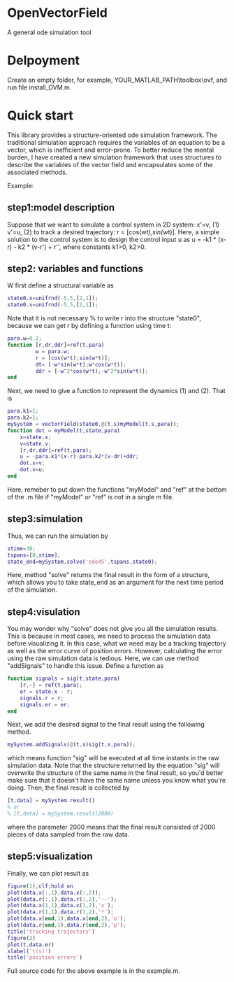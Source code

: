 # OpenVectorField
A general ode simulation tool

# Delpoyment
Create an empty folder, for example, YOUR_MATLAB_PATH\toolbox\ovf, and run file install_OVM.m.

# Quick start

  This library provides a structure-oriented ode simulation framework. The traditional simulation approach requires the variables of an equation to be a vector, which is inefficient and error-prone. To better reduce the mental burden, I have created a new simulation framework that uses structures to describe the variables of the vector field and encapsulates some of the associated methods.
 
Example:
 
## step1:model description
Suppose that we want to simulate a control system in 2D system:
x'=v,      (1)
v'=u,      (2)
to track a desired trajectory:
r = [cos(w*t),sin(w*t)].
Here, a simple solution to the control system is to design the control input u as
u = -k1 * (x-r) - k2 * (v-r') + r'',
where constants k1>0, k2>0.

## step2: variables and functions
W first define a structural variable as
```matlab
state0.x=unifrnd(-5,5,[2,1]);
state0.v=unifrnd(-5,5,[2,1]);
```
Note that it is not necessary % to write r into the structure "state0",  because we can get r by defining a function using time t:
```matlab
para.w=0.2;
function [r,dr,ddr]=ref(t,para)
         w = para.w;
         r = [cos(w*t);sin(w*t)];
         dt= [-w*sin(w*t);w*cos(w*t)];
         ddr = [-w^2*cos(w*t);-w^2*sin(w*t)];
end
```
Next, we need to give a function to represent the dynamics (1) and (2). That is
```matlab
para.k1=1;
para.k2=1;
mySystem = vectorField(state0,@(t,s)myModel(t,s,para));
function dot = myModel(t,state,para)
    x=state.x;
    v=state.v;
    [r,dr,ddr]=ref(t,para);
    u = -para.k1*(x-r)-para.k2*(v-dr)+ddr;
    dot.x=v;
    dot.v=u;
end
```
Here, remeber to put down the functions "myModel" and "ref" at the bottom   of the .m file if "myModel" or "ref" is not in a single m file.

## step3:simulation
Thus, we can run the simulation by
```matlab
stime=30;
tspans=[0,stime];
state_end=mySystem.solve('ode45',tspans,state0);
```
Here, method "solve" returns the final result in the form of a structure,  which allows you to take state_end as an argument for the next time period of the simulation.

## step4:visulation
You may wonder why "solve" does not give you all the simulation results. This is because in most cases, we need to process the simulation data before visualizing it. In this case, what we need may be a tracking trajectory as well as the error curve of position errors. However, calculating the error using the raw simulation data is tedious. Here, we can use method "addSignals" to handle this issue.
Define a function as
```matlab
function signals = sig(t,state,para)
    [r,~] = ref(t,para);
    er = state.x - r;
    signals.r = r;
    signals.er = er;  
end
```
Next, we add the desired signal to the final result using the following method. 
```matlab
mySystem.addSignals(@(t,s)sig(t,s,para));
```
which means function "sig" will be executed at all time instants in the raw simulation data. Note that the structure returned by the equation "sig" will overwrite the structure of the same name in the final result, so you'd better make sure that it doesn't have the same name unless you know what you're doing. Then, the final result is collected by
```matlab
[t,data] = mySystem.result()
% or
% [t,data] = mySystem.result(2000)
```
where the parameter 2000 means that the final result consisted of 2000 pieces of data sampled from the raw data.
 
## step5:visualization
Finally, we can plot result as
```matlab
figure(1);clf;hold on
plot(data.x(:,1),data.x(:,2));
plot(data.r(:,1),data.r(:,2),'--');
plot(data.x(1,1),data.x(1,2),'x');
plot(data.r(1,1),data.r(1,2),'*');
plot(data.x(end,1),data.x(end,2),'o');
plot(data.r(end,1),data.r(end,2),'p');
title('tracking trajectory')
figure(2)
plot(t,data.er)
xlabel('t(s)')
title('position errors')
```
Full source code for the above example is in the example.m.
